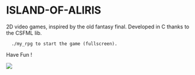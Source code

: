 # ISLAND-OF-ALIRIS

2D video games, inspired by the old fantasy final.
Developed in C thanks to the CSFML lib.
```
  ./my_rpg to start the game (fullscreen).
```
Have Fun !

![](https://github.com/SiiLuu/ISLAND-OF-ALIRIS/blob/master/resource/m.jpg)
